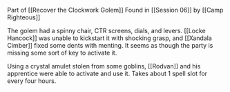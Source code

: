 Part of [[Recover the Clockwork Golem]]
Found in [[Session 06]] by [[Camp Righteous]]

The golem had a spinny chair, CTR screens, dials, and levers. [[Locke Hancock]] was unable to kickstart it with shocking grasp, and [[Xandala Cimber]] fixed some dents with menting. It seems as though the party is missing some sort of key to activate it.

Using a crystal amulet stolen from some goblins, [[Rodvan]] and his apprentice were able to activate and use it. Takes about 1 spell slot for every four hours.

